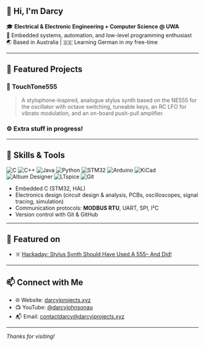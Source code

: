 ## 👋 Hi, I'm Darcy

🎓 **Electrical & Electronic Engineering + Computer Science @ UWA**  
🔧 Embedded systems, automation, and low-level programming enthusiast  
🌏 Based in Australia | 🇩🇪 Learning German in my free-time

---

## 🔨 Featured Projects

### 🎹 TouchTone555
> A stylophone-inspired, analogue stylus synth based on the NE555 for the oscillator with octave switching, tuneable keys, an RC LFO for vibrato modulation, and an on-board push-pull amplifier.

### ⚙️ Extra stuff in progress! 

---

## 🧰 Skills & Tools

![C](https://img.shields.io/badge/C-00599C?style=flat&logo=c&logoColor=white)
![C++](https://img.shields.io/badge/C++-00599C?style=flat&logo=cplusplus&logoColor=white)
![Java](https://img.shields.io/badge/Java-007396?style=flat&logo=openjdk&logoColor=white)
![Python](https://img.shields.io/badge/Python-3776AB?style=flat&logo=python&logoColor=white)
![STM32](https://img.shields.io/badge/STM32-03234B?style=flat&logo=stmicroelectronics&logoColor=white)
![Arduino](https://img.shields.io/badge/Arduino-00979D?style=flat&logo=arduino&logoColor=white)
![KiCad](https://img.shields.io/badge/KiCad-314CB0?style=flat&logo=kicad&logoColor=white)
![Altium Designer](https://img.shields.io/badge/Altium-AC7B00?style=flat&logo=altiumdesigner&logoColor=white)
![LTspice](https://img.shields.io/badge/LTspice-A12035?style=flat&logo=ltspice&logoColor=white)
![Git](https://img.shields.io/badge/Git-F05032?style=flat&logo=git&logoColor=white)

- Embedded C (STM32, HAL)
- Electronics design (circuit design & analysis, PCBs, oscilloscopes, signal tracing, simulation)
- Communication protocols: **MODBUS RTU**, UART, SPI, I²C
- Version control with Git & GitHub

---

## 📰 Featured on

- ☠️ [Hackaday: Stylus Synth Should Have Used A 555– And Did!](https://hackaday.com/?p=780752)

---

## 📫 Connect with Me

- 🌐 Website: [darcyjprojects.xyz](http://darcyjprojects.xyz)
- 📺 YouTube: [@darcyjohnsonau](https://www.youtube.com/@darcyjohnsonau)
- 📬 Email: [contactdarcy@darcyjprojects.xyz](mailto:contactdarcy@darcyjprojects.xyz)

---

_Thanks for visiting!_

